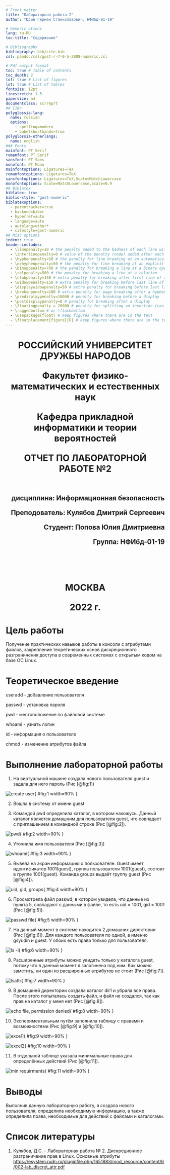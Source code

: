 ```yaml
---
# Front matter
title: "Лабораторная работа 2"
author: "Юдин Герман Станиславович, НФИбд-01-19"

# Generic otions
lang: ru-RU
toc-title: "Содержание"

# Bibliography
bibliography: bib/cite.bib
csl: pandoc/csl/gost-r-7-0-5-2008-numeric.csl

# Pdf output format
toc: true # Table of contents
toc_depth: 2
lof: true # List of figures
lot: true # List of tables
fontsize: 12pt
linestretch: 1.5
papersize: a4
documentclass: scrreprt
## I18n
polyglossia-lang:
  name: russian
  options:
	- spelling=modern
	- babelshorthands=true
polyglossia-otherlangs:
  name: english
### Fonts
mainfont: PT Serif
romanfont: PT Serif
sansfont: PT Sans
monofont: PT Mono
mainfontoptions: Ligatures=TeX
romanfontoptions: Ligatures=TeX
sansfontoptions: Ligatures=TeX,Scale=MatchLowercase
monofontoptions: Scale=MatchLowercase,Scale=0.9
## Biblatex
biblatex: true
biblio-style: "gost-numeric"
biblatexoptions:
  - parentracker=true
  - backend=biber
  - hyperref=auto
  - language=auto
  - autolang=other*
  - citestyle=gost-numeric
## Misc options
indent: true
header-includes:
  - \linepenalty=10 # the penalty added to the badness of each line within a paragraph (no associated penalty node) Increasing the value makes tex try to have fewer lines in the paragraph.
  - \interlinepenalty=0 # value of the penalty (node) added after each line of a paragraph.
  - \hyphenpenalty=50 # the penalty for line breaking at an automatically inserted hyphen
  - \exhyphenpenalty=50 # the penalty for line breaking at an explicit hyphen
  - \binoppenalty=700 # the penalty for breaking a line at a binary operator
  - \relpenalty=500 # the penalty for breaking a line at a relation
  - \clubpenalty=150 # extra penalty for breaking after first line of a paragraph
  - \widowpenalty=150 # extra penalty for breaking before last line of a paragraph
  - \displaywidowpenalty=50 # extra penalty for breaking before last line before a display math
  - \brokenpenalty=100 # extra penalty for page breaking after a hyphenated line
  - \predisplaypenalty=10000 # penalty for breaking before a display
  - \postdisplaypenalty=0 # penalty for breaking after a display
  - \floatingpenalty = 20000 # penalty for splitting an insertion (can only be split footnote in standard LaTeX)
  - \raggedbottom # or \flushbottom
  - \usepackage{float} # keep figures where there are in the text
  - \floatplacement{figure}{H} # keep figures where there are in the text
---
```


<h1 align="center">
<p>РОССИЙСКИЙ УНИВЕРСИТЕТ ДРУЖБЫ НАРОДОВ 
<p>Факультет физико-математических и естественных наук  
<p>Кафедра прикладной информатики и теории вероятностей
<p>ОТЧЕТ ПО ЛАБОРАТОРНОЙ РАБОТЕ №2
<br></br>
<h2 align="right">
<p>дисциплина: Информационная безопасность
<p>Преподователь: Кулябов Дмитрий Сергеевич
<p>Студент: Попова Юлия Дмитриевна
<p>Группа: НФИбд-01-19
<br></br>
<br></br>
<h1 align="center">
<p>МОСКВА
<p>2022 г.
</h1>

# **Цель работы**

Получение практических навыков работы в консоли с атрибутами файлов, закрепление теоретических основ дискреционного разграничения доступа в современных системах с открытым кодом на базе ОС Linux.

# **Теоретическое введение**

useradd - добавление пользователя

passwd - установка пароля

pwd - местоположение по файловой системе

whoami - узнать логин

id - информация о пользователе

chmod - изменение атрибутов файла

# **Выполнение лабораторной работы**

1. На виртуальной машине создала нового пользователя guest и задала для него пароль (Рис [@fig:1])

![create user](img/1.png "create user"){ #fig:1 width=90% }

2. Вошла в систему от имени guest

3. Командой pwd определила каталог, в котором нахожусь. Данный каталог является домашним для пользователя guest, что совпадает с приглашением в командной строке (Рис [@fig:2]).

![pwd](img/2.png "pwd"){ #fig:2 width=90% }

4. Уточнила имя пользователя (Рис [@fig:3])

![whoami](img/3.png "whoami"){ #fig:3 width=90% }

5. Вывела на экран информацию о пользователе. Guest имеет идентификатор 1001(guest), группа пользователя 1001(guest), состоит в группе 1001(guest). Команда groups выдаёт группу guest (Рис [@fig:4]).

![uid, gid, groups](img/4.png "uid, gid, groups"){ #fig:4 width=90% }

6. Просмотрела файл passwd, в котором увидела, что данные из пункта 5, совпадают с данными в файле, то есть uid = 1001, gid = 1001 (Рис [@fig:5]).

![passwd file](img/5.png "passwd file"){ #fig:5 width=90% }

7. На данный момент в системе находится 2 домашних директории (Рис [@fig:6]). Для каждого пользователя по одной, а именно gsyudin и guest. У обоих есть права только для пользователя.

![ls -l](img/6.png "ls -l"){ #fig:6 width=90% }

8. Расширенные атрибуты можно увидеть только у каталога guest, потому что в данный момент я залогинена под ним. Как можно заметить, ни один из расширенных атрибутов не стоит (Рис [@fig:7]).

![lsattr](img/7.png "lsattr"){ #fig:7 width=90% }

9. В домашней директории создала каталог dir1 и убрала все права. После этого попыталась создать файл, и файл не создался, так как прав на каталог у меня нет (Рис [@fig:8]).

![echo file, permission denied](img/8.png "echo file, permission denied"){ #fig:8 width=90% }

10. Экспериментальным путём заполнила таблицу с правами и возможностями (Рис [@fig:9] и [@fig:10]).

![excel1](img/9.png "excel1"){ #fig:9 width=90% }

![excel2](img/10.png "excel2"){ #fig:10 width=90% }

11. В отдельной таблице указала минимальные права для определённых действий (Рис [@fig:11]).

![min requirments](img/11.png "min requirments"){ #fig:11 width=90% }

# Выводы

Выполнив данную лабораторную работу, я создала нового пользователя, определила необходимую информацию, а также определила права, необходимые для действий с файлами и каталогами.

# Список литературы

1. Кулябов, Д.С. - Лабораторная работа № 2. Дискреционное разграничение прав в Linux. Основные атрибуты
https://esystem.rudn.ru/pluginfile.php/1651883/mod_resource/content/6/002-lab_discret_attr.pdf
